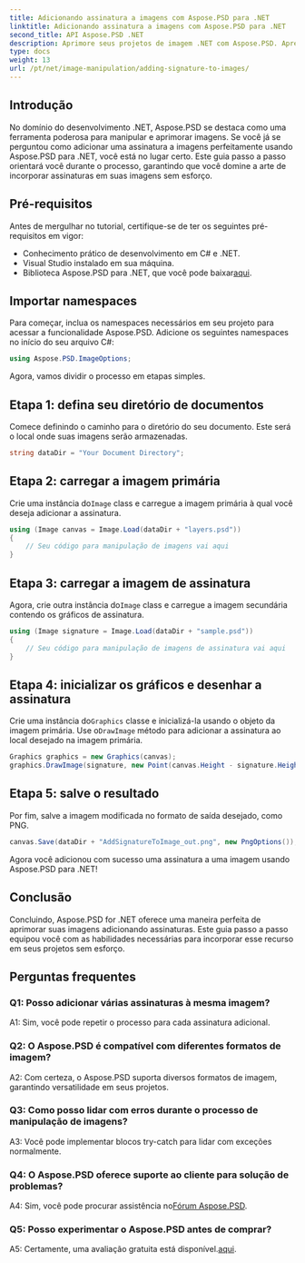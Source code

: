 ```yaml
---
title: Adicionando assinatura a imagens com Aspose.PSD para .NET
linktitle: Adicionando assinatura a imagens com Aspose.PSD para .NET
second_title: API Aspose.PSD .NET
description: Aprimore seus projetos de imagem .NET com Aspose.PSD. Aprenda como adicionar assinaturas facilmente usando nosso guia passo a passo.
type: docs
weight: 13
url: /pt/net/image-manipulation/adding-signature-to-images/
---
```

## Introdução

No domínio do desenvolvimento .NET, Aspose.PSD se destaca como uma ferramenta poderosa para manipular e aprimorar imagens. Se você já se perguntou como adicionar uma assinatura a imagens perfeitamente usando Aspose.PSD para .NET, você está no lugar certo. Este guia passo a passo orientará você durante o processo, garantindo que você domine a arte de incorporar assinaturas em suas imagens sem esforço.

## Pré-requisitos

Antes de mergulhar no tutorial, certifique-se de ter os seguintes pré-requisitos em vigor:

- Conhecimento prático de desenvolvimento em C# e .NET.
- Visual Studio instalado em sua máquina.
-  Biblioteca Aspose.PSD para .NET, que você pode baixar[aqui](https://releases.aspose.com/psd/net/).

## Importar namespaces

Para começar, inclua os namespaces necessários em seu projeto para acessar a funcionalidade Aspose.PSD. Adicione os seguintes namespaces no início do seu arquivo C#:

```csharp
using Aspose.PSD.ImageOptions;
```

Agora, vamos dividir o processo em etapas simples.

## Etapa 1: defina seu diretório de documentos

Comece definindo o caminho para o diretório do seu documento. Este será o local onde suas imagens serão armazenadas.

```csharp
string dataDir = "Your Document Directory";
```

## Etapa 2: carregar a imagem primária

 Crie uma instância do`Image` class e carregue a imagem primária à qual você deseja adicionar a assinatura.

```csharp
using (Image canvas = Image.Load(dataDir + "layers.psd"))
{
    // Seu código para manipulação de imagens vai aqui
}
```

## Etapa 3: carregar a imagem de assinatura

 Agora, crie outra instância do`Image` class e carregue a imagem secundária contendo os gráficos de assinatura.

```csharp
using (Image signature = Image.Load(dataDir + "sample.psd"))
{
    // Seu código para manipulação de imagens de assinatura vai aqui
}
```

## Etapa 4: inicializar os gráficos e desenhar a assinatura

 Crie uma instância do`Graphics` classe e inicializá-la usando o objeto da imagem primária. Use o`DrawImage` método para adicionar a assinatura ao local desejado na imagem primária.

```csharp
Graphics graphics = new Graphics(canvas);
graphics.DrawImage(signature, new Point(canvas.Height - signature.Height, canvas.Width - signature.Width));
```

## Etapa 5: salve o resultado

Por fim, salve a imagem modificada no formato de saída desejado, como PNG.

```csharp
canvas.Save(dataDir + "AddSignatureToImage_out.png", new PngOptions());
```

Agora você adicionou com sucesso uma assinatura a uma imagem usando Aspose.PSD para .NET!

## Conclusão

Concluindo, Aspose.PSD for .NET oferece uma maneira perfeita de aprimorar suas imagens adicionando assinaturas. Este guia passo a passo equipou você com as habilidades necessárias para incorporar esse recurso em seus projetos sem esforço.

## Perguntas frequentes

### Q1: Posso adicionar várias assinaturas à mesma imagem?

A1: Sim, você pode repetir o processo para cada assinatura adicional.

### Q2: O Aspose.PSD é compatível com diferentes formatos de imagem?

A2: Com certeza, o Aspose.PSD suporta diversos formatos de imagem, garantindo versatilidade em seus projetos.

### Q3: Como posso lidar com erros durante o processo de manipulação de imagens?

A3: Você pode implementar blocos try-catch para lidar com exceções normalmente.

### Q4: O Aspose.PSD oferece suporte ao cliente para solução de problemas?

 A4: Sim, você pode procurar assistência no[Fórum Aspose.PSD](https://forum.aspose.com/c/psd/34).

### Q5: Posso experimentar o Aspose.PSD antes de comprar?

 A5: Certamente, uma avaliação gratuita está disponível.[aqui](https://releases.aspose.com/).
